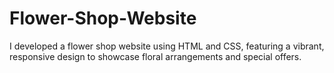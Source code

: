 # Flower-Shop-Website
I developed a flower shop website using HTML and CSS, featuring a vibrant, responsive design to showcase floral arrangements and special offers.

